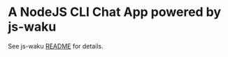 # A NodeJS CLI Chat App powered by js-waku

See js-waku [README](../../README.md#cli-chat-app-nodejs) for details.
